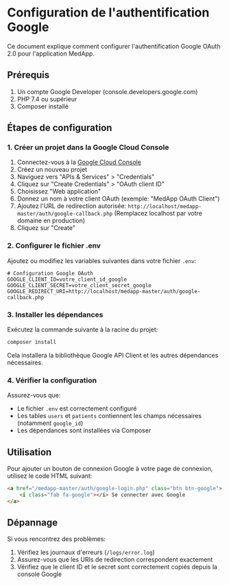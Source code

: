 # Configuration de l'authentification Google

Ce document explique comment configurer l'authentification Google OAuth 2.0 pour l'application MedApp.

## Prérequis

1. Un compte Google Developer (console.developers.google.com)
2. PHP 7.4 ou supérieur
3. Composer installé

## Étapes de configuration

### 1. Créer un projet dans la Google Cloud Console

1. Connectez-vous à la [Google Cloud Console](https://console.cloud.google.com/)
2. Créez un nouveau projet
3. Naviguez vers "APIs & Services" > "Credentials"
4. Cliquez sur "Create Credentials" > "OAuth client ID"
5. Choisissez "Web application"
6. Donnez un nom à votre client OAuth (exemple: "MedApp OAuth Client")
7. Ajoutez l'URL de redirection autorisée: `http://localhost/medapp-master/auth/google-callback.php`
   (Remplacez localhost par votre domaine en production)
8. Cliquez sur "Create"

### 2. Configurer le fichier .env

Ajoutez ou modifiez les variables suivantes dans votre fichier `.env`:

```
# Configuration Google OAuth
GOOGLE_CLIENT_ID=votre_client_id_google
GOOGLE_CLIENT_SECRET=votre_client_secret_google
GOOGLE_REDIRECT_URI=http://localhost/medapp-master/auth/google-callback.php
```

### 3. Installer les dépendances

Exécutez la commande suivante à la racine du projet:

```bash
composer install
```

Cela installera la bibliothèque Google API Client et les autres dépendances nécessaires.

### 4. Vérifier la configuration

Assurez-vous que:
- Le fichier `.env` est correctement configuré
- Les tables `users` et `patients` contiennent les champs nécessaires (notamment `google_id`)
- Les dépendances sont installées via Composer

## Utilisation

Pour ajouter un bouton de connexion Google à votre page de connexion, utilisez le code HTML suivant:

```html
<a href="/medapp-master/auth/google-login.php" class="btn btn-google">
    <i class="fab fa-google"></i> Se connecter avec Google
</a>
```

## Dépannage

Si vous rencontrez des problèmes:
1. Vérifiez les journaux d'erreurs (`/logs/error.log`)
2. Assurez-vous que les URIs de redirection correspondent exactement
3. Vérifiez que le client ID et le secret sont correctement copiés depuis la console Google 